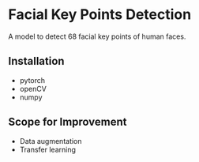 # Facial Key Points Detection
A model to detect 68 facial key points of human faces.

## Installation
* pytorch
* openCV
* numpy

## Scope for Improvement
* Data augmentation
* Transfer learning 
